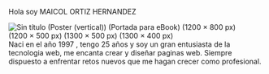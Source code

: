 Hola soy MAICOL ORTIZ HERNANDEZ 

![Sin título (Poster (vertical)) (Portada para eBook) (1200 × 800 px) (1200 × 500 px) (1300 × 500 px) (1300 × 400 px)](https://user-images.githubusercontent.com/107804493/200464866-4fb3f299-2470-434f-ab3d-eec5582ad9cc.png)
Naci en el año 1997 , tengo 25 años y soy un gran entusiasta de la tecnologia web, me encanta crear y diseñar paginas web. Siempre dispuesto a  enfrentar retos nuevos que me hagan crecer como profesional.

